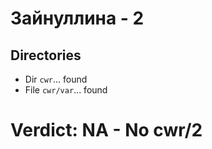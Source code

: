 # Зайнуллина - 2
## Directories
- Dir `cwr`... found
- File `cwr/var`... found
# Verdict: **NA** - No cwr/2
